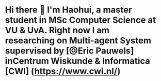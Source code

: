 # Hi there 👋 I'm Haohui, a master student in MSc Computer Science at VU & UvA. Right now I am researching on Multi-agent System supervised by [@Eric Pauwels] inCentrum Wiskunde & Informatica [CWI] (https://www.cwi.nl/) 

<!--
**HarryZhangHH/HarryZhangHH** is a ✨ _special_ ✨ repository because its `README.md` (this file) appears on your GitHub profile.

Here are some ideas to get you started:

- 🔭 I’m currently working on ...
- 🌱 I’m currently learning ...
- 👯 I’m looking to collaborate on ...
- 🤔 I’m looking for help with ...
- 💬 Ask me about ...
- 📫 How to reach me: ...
- 😄 Pronouns: ...
- ⚡ Fun fact: ...
-->
